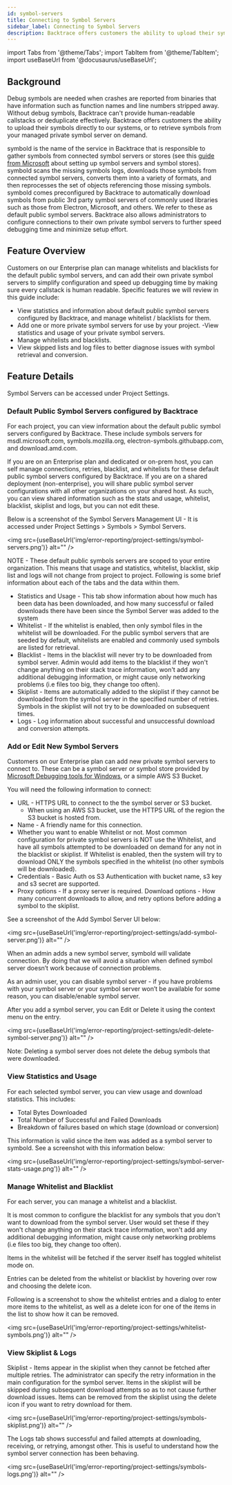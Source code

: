```yaml
---
id: symbol-servers
title: Connecting to Symbol Servers
sidebar_label: Connecting to Symbol Servers
description: Backtrace offers customers the ability to upload their symbols directly to our systems, or to retrieve symbols from your managed private symbol server on demand.
---
```

import Tabs from '@theme/Tabs';
import TabItem from '@theme/TabItem';
import useBaseUrl from '@docusaurus/useBaseUrl';

## Background
Debug symbols are needed when crashes are reported from binaries that have information such as function names and line numbers stripped away. Without debug symbols, Backtrace can't provide human-readable callstacks or deduplicate effectively. Backtrace offers customers the ability to upload their symbols directly to our systems, or to retrieve symbols from your managed private symbol server on demand.

symbold is the name of the service in Backtrace that is responsible to gather symbols from connected symbol servers or stores (see this [guide from Microsoft](https://docs.microsoft.com/en-us/windows/win32/debug/symbol-servers-and-symbol-stores) about setting up symbol servers and symbol stores). symbold scans the missing symbols logs, downloads those symbols from connected symbol servers, converts them into a variety of formats, and then reprocesses the set of objects referencing those missing symbols. symbold comes preconfigured by Backtrace to automatically download symbols from public 3rd party symbol servers of commonly used libraries such as those from Electron, Microsoft, and others. We refer to these as default public symbol servers. Backtrace also allows administrators to configure connections to their own private symbol servers to further speed debugging time and minimize setup effort.

## Feature Overview
Customers on our Enterprise plan can manage whitelists and blacklists for the default public symbol servers, and can add their own private symbol servers to simplify configuration and speed up debugging time by making sure every callstack is human readable. Specific features we will review in this guide include:
- View statistics and information about default public symbol servers configured by Backtrace, and manage whitelist / blacklists for them.
- Add one or more private symbol servers for use by your project.
 -View statistics and usage of your private symbol servers.
- Manage whitelists and blacklists.
- View skipped lists and log files to better diagnose issues with symbol retrieval and conversion.

## Feature Details
Symbol Servers can be accessed under Project Settings.

### Default Public Symbol Servers configured by Backtrace
For each project, you can view information about the default public symbol servers configured by Backtrace. These include symbols servers for msdl.microsoft.com, symbols.mozilla.org, electron-symbols.githubapp.com, and download.amd.com.

If you are on an Enterprise plan and dedicated or on-prem host, you can self manage connections, retries, blacklist, and whitelists for these default public symbol servers configured by Backtrace. If you are on a shared deployment (non-enterprise), you will share public symbol server configurations with all other organizations on your shared host. As such, you can view shared information such as the stats and usage, whitelist, blacklist, skiplist and logs, but you can not edit these.

Below is a screenshot of the Symbol Servers Management UI - It is accessed under Project Settings > Symbols > Symbol Servers.

<img src={useBaseUrl('img/error-reporting/project-settings/symbol-servers.png')} alt="" />

NOTE - These default public symbols servers are scoped to your entire organization. This means that usage and statistics, whitelist, blacklist, skip list and logs will not change from project to project. Following is some brief information about each of the tabs and the data within them.
- Statistics and Usage - This tab show information about how much has been data has been downloaded, and how many successful or failed downloads there have been since the Symbol Server was added to the system
- Whitelist - If the whitelist is enabled, then only symbol files in the whitelist will be downloaded. For the public symbol servers that are seeded by default, whitelists are enabled and commonly used symbols are listed for retrieval.
- Blacklist - Items in the blacklist will never try to be downloaded from symbol server. Admin would add items to the blacklist if they won't change anything on their stack trace information, won't add any additional debugging information, or might cause only networking problems (i.e files too big, they change too often).
- Skiplist - Items are automatically added to the skiplist if they cannot be downloaded from the symbol server in the specified number of retries. Symbols in the skiplist will not try to be downloaded on subsequent times.
- Logs - Log information about successful and unsuccessful download and conversion attempts.

### Add or Edit New Symbol Servers
Customers on our Enterprise plan can add new private symbol servers to connect to. These can be a symbol server or symbol store provided by [Microsoft Debugging tools for Windows](https://docs.microsoft.com/en-us/windows/win32/debug/symbol-servers-and-symbol-stores), or a simple AWS S3 Bucket.

You will need the following information to connect:
- URL - HTTPS URL to connect to the the symbol server or S3 bucket.
  - When using an AWS S3 bucket, use the HTTPS URL of the region the S3 bucket is hosted from.
- Name - A friendly name for this connection.
- Whether you want to enable Whitelist or not. Most common configuration for private symbol servers is NOT use the Whitelist, and have all symbols attempted to be downloaded on demand for any not in the blacklist or skiplist. If Whitelist is enabled, then the system will try to download ONLY the symbols specified in the whitelist (no other symbols will be downloaded).
- Credentials - Basic Auth os S3 Authentication with bucket name, s3 key and s3 secret are supported.
- Proxy options - If a proxy server is required.
Download options - How many concurrent downloads to allow, and retry options before adding a symbol to the skiplist.

See a screenshot of the Add Symbol Server UI below:

<img src={useBaseUrl('img/error-reporting/project-settings/add-symbol-server.png')} alt="" />

When an admin adds a new symbol server, symbold will validate connection. By doing that we will avoid a situation when defined symbol server doesn’t work because of connection problems.

As an admin user, you can disable symbol server - if you have problems with your symbol server or your symbol server won’t be available for some reason, you can disable/enable symbol server.

After you add a symbol server, you can Edit or Delete it using the context menu on the entry.

<img src={useBaseUrl('img/error-reporting/project-settings/edit-delete-symbol-server.png')} alt="" />

Note: Deleting a symbol server does not delete the debug symbols that were downloaded.

### View Statistics and Usage
For each selected symbol server, you can view usage and download statistics. This includes:
- Total Bytes Downloaded
- Total Number of Successful and Failed Downloads
- Breakdown of failures based on which stage (download or conversion)

This information is valid since the item was added as a symbol server to symbold. See a screenshot with this information below:

<img src={useBaseUrl('img/error-reporting/project-settings/symbol-server-stats-usage.png')} alt="" />

### Manage Whitelist and Blacklist
For each server, you can manage a whitelist and a blacklist.

It is most common to configure the blacklist for any symbols that you don't want to download from the symbol server. User would set these if they won't change anything on their stack trace information, won't add any additional debugging information, might cause only networking problems (i.e files too big, they change too often).

Items in the whitelist will be fetched if the server itself has toggled whitelist mode on.

Entries can be deleted from the whitelist or blacklist by hovering over row and choosing the delete icon.

Following is a screenshot to show the whitelist entries and a dialog to enter more items to the whitelist, as well as a delete icon for one of the items in the list to show how it can be removed.

<img src={useBaseUrl('img/error-reporting/project-settings/whitelist-symbols.png')} alt="" />

### View Skiplist & Logs
Skiplist - Items appear in the skiplist when they cannot be fetched after multiple retries. The administrator can specify the retry information in the main configuration for the symbol server. Items in the skiplist will be skipped during subsequent download attempts so as to not cause further download issues. Items can be removed from the skiplist using the delete icon if you want to retry download for them.

<img src={useBaseUrl('img/error-reporting/project-settings/symbols-skiplist.png')} alt="" />

The Logs tab shows successful and failed attempts at downloading, receiving, or retrying, amongst other. This is useful to understand how the symbol server connection has been behaving.

<img src={useBaseUrl('img/error-reporting/project-settings/symbols-logs.png')} alt="" />
